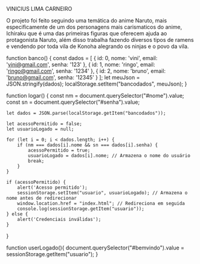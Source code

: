 VINICIUS LIMA CARNEIRO

O projeto foi feito seguindo uma temática do anime Naruto, mais especificamente de um dos personagens mais carismaticos do anime, Ichiraku que é uma das primeiras figuras que oferecem ajuda ao protagonista Naruto, além disso trabalha fazendo diversos tipos de ramens e vendendo por toda vila de Konoha alegrando os ninjas e o povo da vila.

function banco() {
    const dados = [
        { id: 0, nome: 'vini', email: 'vini@gmail.com', senha: '123' },
        { id: 1, nome: 'ringo', email: 'ringo@gmail.com', senha: '1234' },
        { id: 2, nome: 'bruno', email: 'bruno@gmail.com', senha: '12345' }
    ];
    let meuJson = JSON.stringify(dados);
    localStorage.setItem("bancodados", meuJson);
}

function logar() {
    const nm = document.querySelector("#nome").value;
    const sn = document.querySelector("#senha").value;

    let dados = JSON.parse(localStorage.getItem("bancodados"));
    
    let acessoPermitido = false;
    let usuarioLogado = null;

    for (let i = 0; i < dados.length; i++) {
        if (nm === dados[i].nome && sn === dados[i].senha) {
            acessoPermitido = true;
            usuarioLogado = dados[i].nome; // Armazena o nome do usuário
            break;
        }
    }

    if (acessoPermitido) {
        alert('Acesso permitido');
        sessionStorage.setItem("usuario", usuarioLogado); // Armazena o nome antes de redirecionar
        window.location.href = "index.html"; // Redireciona em seguida
        console.log(sessionStorage.getItem("usuario"));
    } else {
        alert('Credenciais inválidas');
    }
}


function userLogado(){
    document.querySelector("#bemvindo").value = sessionStorage.getItem("usuario");
}
